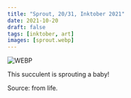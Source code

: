 ```yaml
---
title: "Sprout, 20/31, Inktober 2021"
date: 2021-10-20
draft: false
tags: [inktober, art]
images: [sprout.webp]
---
```


![WEBP](sprout.webp "Image")

This succulent is sprouting a baby!

Source: from life.

